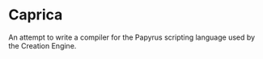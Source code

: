 # Caprica
An attempt to write a compiler for the Papyrus scripting language used by the Creation Engine.
